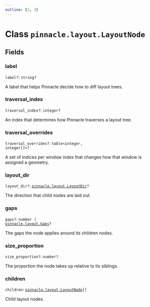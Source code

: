 ```yaml
---
outline: [2, 3]
---
```


# Class `pinnacle.layout.LayoutNode`




## Fields

### label <Badge type="danger" text="nullable" />

`label?`: <code>string?</code>

A label that helps Pinnacle decide how to diff layout trees.

### traversal_index <Badge type="danger" text="nullable" />

`traversal_index?`: <code>integer?</code>

An index that determines how Pinnacle traverses a layout tree.

### traversal_overrides <Badge type="danger" text="nullable" />

`traversal_overrides?`: <code>table&lt;integer, integer[]>?</code>

A set of indices per window index that changes how that window is assigned a geometry.

### layout_dir <Badge type="danger" text="nullable" />

`layout_dir?`: <code><a href="/lua-reference/aliases/pinnacle.layout.LayoutDir">pinnacle.layout.LayoutDir</a>?</code>

The direction that child nodes are laid out.

### gaps <Badge type="danger" text="nullable" />

`gaps?`: <code>number | <a href="/lua-reference/aliases/pinnacle.layout.Gaps">pinnacle.layout.Gaps</a>?</code>

The gaps the node applies around its children nodes.

### size_proportion <Badge type="danger" text="nullable" />

`size_proportion?`: <code>number?</code>

The proportion the node takes up relative to its siblings.

### children

`children`: <code><a href="/lua-reference/classes/pinnacle.layout.LayoutNode">pinnacle.layout.LayoutNode</a>[]</code>

Child layout nodes.


